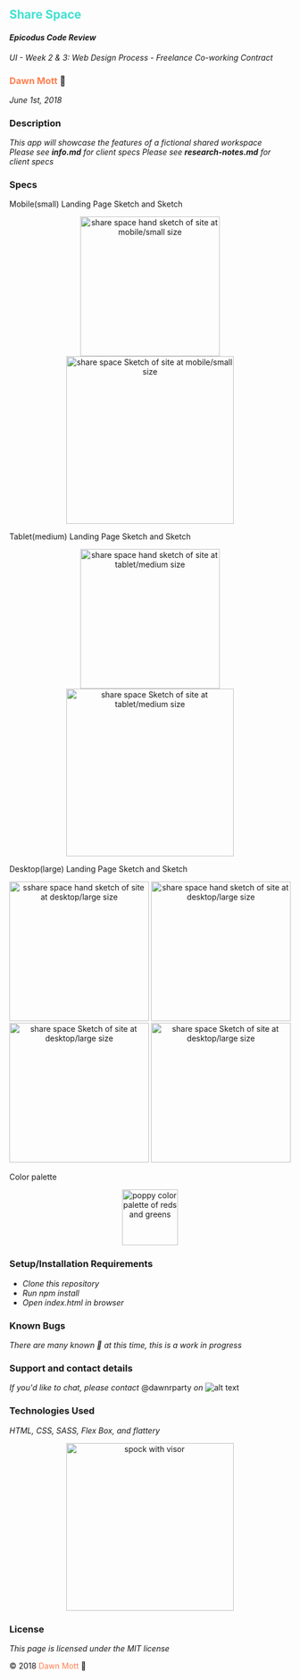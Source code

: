 <!-- Twitter icon from https://github.com/carlsednaoui/gitsocial -->
[1.1]: http://i.imgur.com/tXSoThF.png (twitter icon with padding)
## <span style="color: turquoise">Share Space</span>

#### _Epicodus Code Review_
_UI - Week 2 &amp; 3: Web Design Process - Freelance Co-working Contract_

### <span style="color: coral">Dawn Mott</span> :sunrise_over_mountains:
_June 1st, 2018_

### Description
_This app will showcase the features of a fictional shared workspace_ <br>
_Please see **info.md** for client specs_
_Please see **research-notes.md** for client specs_


### Specs
Mobile(small) Landing Page Sketch and Sketch
  <div style="text-align:center">
  <img src="./img/sharespace-sketch-mobile.jpg" alt="share space hand sketch of site at mobile/small size" width="250">
  <img src="./img/sharespace-mobile.png" alt="share space Sketch of site at mobile/small size" width="300">
  </div>

Tablet(medium) Landing Page Sketch and Sketch
    <div style="text-align:center">
    <img src="./img/sharespace-sketch-tablet.jpg" alt="share space hand sketch of site at tablet/medium size" width="250">
    <img src="./img/sharespace-tablet-view.png" alt="share space Sketch of site at tablet/medium size" width="300"></div>


Desktop(large) Landing Page Sketch and Sketch
    <div style="text-align:center">
      <img src="./img/sharespace-sketch-desktop1.jpg" alt="sshare space hand sketch of site at desktop/large size" width="250">
      <img src="./img/sharespace-desktop2.jpg" alt="share space hand sketch of site at desktop/large size" width="250">
      <br>
      <img src="./img/sharespace-desktp2.png" alt="share space Sketch of site at desktop/large size" width="250">
      <img src="./img/sharespace-desktop1.png" alt="share space Sketch of site at desktop/large size" width="250">
    </div>

Color palette
  <div style="text-align:center"><img src="./img/colors.png" alt="poppy color palette of reds and greens" width="100"></div>


### Setup/Installation Requirements
* _Clone this repository_
* _Run npm install_
* _Open index.html in browser_


### Known Bugs

_There are many known :bug: at this time, this is a work in progress_

### Support and contact details

_If you'd like to chat, please contact_ @dawnrparty _on_ ![alt text][1.1]

### Technologies Used

_HTML, CSS, SASS, Flex Box, and flattery_

<div style="text-align:center"><img src="https://i.gifer.com/HysY.gif" alt="spock with visor" width="300"></div>

### License

*This page is licensed under the MIT license*

&copy; 2018 <span style="color: coral">Dawn Mott</span> :sunrise_over_mountains:
